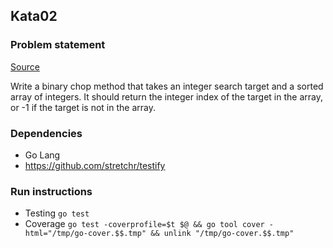 ## Kata02

### Problem statement

[Source](http://codekata.com/kata/kata02-karate-chop/)

Write a binary chop method that takes an integer search target and a sorted array of integers. It should return the integer index of the target in the array, or -1 if the target is not in the array. 

### Dependencies

- Go Lang
- https://github.com/stretchr/testify

### Run instructions

- Testing `go test`
- Coverage `go test -coverprofile=$t $@ && go tool cover -html="/tmp/go-cover.$$.tmp" && unlink "/tmp/go-cover.$$.tmp"`
